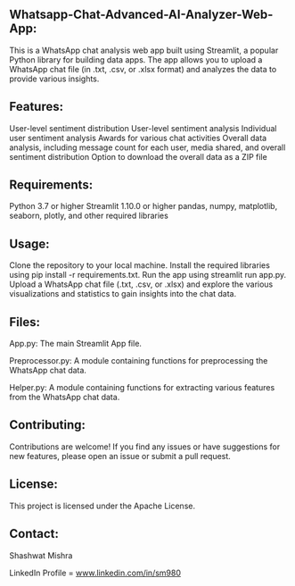 ## Whatsapp-Chat-Advanced-AI-Analyzer-Web-App:
This is a WhatsApp chat analysis web app built using Streamlit, a popular Python library for building data apps. The app allows you to upload a WhatsApp chat file (in .txt, .csv, or .xlsx format) and analyzes the data to provide various insights.

## Features:
User-level sentiment distribution
User-level sentiment analysis
Individual user sentiment analysis
Awards for various chat activities
Overall data analysis, including message count for each user, media shared, and overall sentiment distribution
Option to download the overall data as a ZIP file

## Requirements:
Python 3.7 or higher
Streamlit 1.10.0 or higher
pandas, numpy, matplotlib, seaborn, plotly, and other required libraries

## Usage:
Clone the repository to your local machine.
Install the required libraries using pip install -r requirements.txt.
Run the app using streamlit run app.py.
Upload a WhatsApp chat file (.txt, .csv, or .xlsx) and explore the various visualizations and statistics to gain insights into the chat data.

## Files:
App.py: The main Streamlit App file.

Preprocessor.py: A module containing functions for preprocessing the WhatsApp chat data.

Helper.py: A module containing functions for extracting various features from the WhatsApp chat data.

## Contributing:
Contributions are welcome! If you find any issues or have suggestions for new features, please open an issue or submit a pull request.

## License:
This project is licensed under the Apache License.

## Contact:
Shashwat Mishra

LinkedIn Profile = www.linkedin.com/in/sm980
